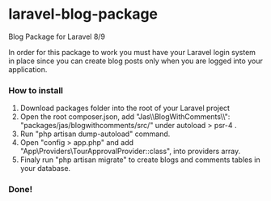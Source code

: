# laravel-blog-package
 Blog Package for Laravel 8/9

In order for this package to work you must have your Laravel login system in place since you can create blog posts only when you are logged into your application.

### How to install
1. Download packages folder into the root of your Laravel project
2. Open the root composer.json, add "Jas\\\BlogWithComments\\\\": "packages/jas/blogwithcomments/src/" under autoload > psr-4 . 
3. Run "php artisan dump-autoload" command.
4. Open "config > app.php" and add "App\Providers\TourApprovalProvider::class", into providers array.
5. Finaly run "php artisan migrate" to create blogs and comments tables in your database.

### Done!
